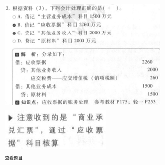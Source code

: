 ![](8f7b69339cfcc3ceb86ada2ee5fa751a.png)

![](c3177a3363ced8a15c298137d0c498d2.png)

[查看题目](../考前模拟测试题（1）.md#4487-不定项)

